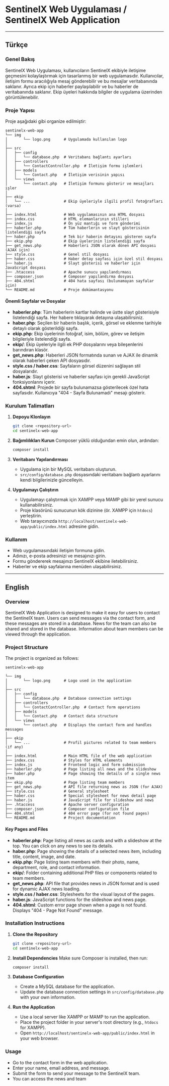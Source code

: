 # SentinelX Web Uygulaması / SentinelX Web Application

---

## Türkçe

### Genel Bakış
SentinelX Web Uygulaması, kullanıcıların SentinelX ekibiyle iletişime geçmesini kolaylaştırmak için tasarlanmış bir web uygulamasıdır. Kullanıcılar, iletişim formu aracılığıyla mesaj gönderebilir ve bu mesajlar veritabanında saklanır. Ayrıca ekip için haberler paylaşılabilir ve bu haberler de veritabanında saklanır. Ekip üyeleri hakkında bilgiler de uygulama üzerinden görüntülenebilir.

### Proje Yapısı
Proje aşağıdaki gibi organize edilmiştir:

```
sentinelx-web-app
└── img
│       └── logo.png      # Uygulamada kullanılan logo
│
├── src
│   ├── config
│   │   └── database.php  # Veritabanı bağlantı ayarları
│   ├── controllers
│   │   └── ContactController.php  # İletişim formu işlemleri
│   ├── models
│   │   └── Contact.php   # İletişim verisinin yapısı
│   └── views
│       └── contact.php   # İletişim formunu gösterir ve mesajları işler
│ 
├── ekip
│   └── ...               # Ekip üyeleriyle ilgili profil fotoğrafları (varsa)
│
├── index.html            # Web uygulamasının ana HTML dosyası
├── index.css             # HTML elemanlarının stilleri
├── index.js              # Ön yüz mantığı ve form gönderimi
├── haberler.php          # Tüm haberlerin ve slayt gösterisinin listelendiği sayfa
├── haber.php             # Tek bir haberin detayını gösteren sayfa
├── ekip.php              # Ekip üyelerinin listelendiği sayfa
├── get_news.php          # Haberleri JSON olarak dönen API dosyası (AJAX için)
├── style.css             # Genel stil dosyası
├── haber.css             # Haber detay sayfası için özel stil dosyası
├── haber.js              # Slayt gösterisi ve haberler için JavaScript dosyası
├── .htaccess             # Apache sunucu yapılandırması
├── composer.json         # Composer yapılandırma dosyası
├── 404.shtml             # 404 hata sayfası (bulunamayan sayfalar için)
└── README.md             # Proje dokümantasyonu
```

#### Önemli Sayfalar ve Dosyalar

- **haberler.php**: Tüm haberlerin kartlar halinde ve üstte slayt gösterisiyle listelendiği sayfa. Her habere tıklayarak detayına ulaşabilirsiniz.
- **haber.php**: Seçilen bir haberin başlık, içerik, görsel ve eklenme tarihiyle detaylı olarak gösterildiği sayfa.
- **ekip.php**: Ekip üyelerinin fotoğraf, isim, bölüm, görev ve iletişim bilgileriyle listelendiği sayfa.
- **ekip/**: Ekip üyeleriyle ilgili ek PHP dosyalarını veya bileşenlerini barındıran klasör.
- **get_news.php**: Haberleri JSON formatında sunan ve AJAX ile dinamik olarak haberleri çeken API dosyasıdır.
- **style.css / haber.css**: Sayfaların görsel düzenini sağlayan stil dosyalarıdır.
- **haber.js**: Slayt gösterisi ve haberler sayfası için gerekli JavaScript fonksiyonlarını içerir.
- **404.shtml**: Projede bir sayfa bulunamazsa gösterilecek özel hata sayfasıdır. Kullanıcıya "404 - Sayfa Bulunamadı" mesajı gösterir.

### Kurulum Talimatları

1. **Depoyu Klonlayın**
   ```bash
   git clone <repository-url>
   cd sentinelx-web-app
   ```

2. **Bağımlılıkları Kurun**
   Composer yüklü olduğundan emin olun, ardından:
   ```bash
   composer install
   ```

3. **Veritabanı Yapılandırması**
   - Uygulama için bir MySQL veritabanı oluşturun.
   - `src/config/database.php` dosyasındaki veritabanı bağlantı ayarlarını kendi bilgilerinizle güncelleyin.

4. **Uygulamayı Çalıştırın**
   - Uygulamayı çalıştırmak için XAMPP veya MAMP gibi bir yerel sunucu kullanabilirsiniz.
   - Proje klasörünü sunucunun kök dizinine (ör. XAMPP için `htdocs`) yerleştirin.
   - Web tarayıcınızda `http://localhost/sentinelx-web-app/public/index.html` adresine gidin.

### Kullanım
- Web uygulamasındaki iletişim formuna gidin.
- Adınızı, e-posta adresinizi ve mesajınızı girin.
- Formu göndererek mesajınızı SentinelX ekibine iletebilirsiniz.
- Haberler ve ekip sayfalarına menüden ulaşabilirsiniz.

---

## English

### Overview
SentinelX Web Application is designed to make it easy for users to contact the SentinelX team. Users can send messages via the contact form, and these messages are stored in a database. News for the team can also be shared and stored in the database. Information about team members can be viewed through the application.

### Project Structure
The project is organized as follows:

```
sentinelx-web-app

└── img
│       └── logo.png      # Logo used in the application
│
├── src
│   ├── config
│   │   └── database.php  # Database connection settings
│   ├── controllers
│   │   └── ContactController.php  # Contact form operations
│   ├── models
│   │   └── Contact.php   # Contact data structure
│   └── views
│       └── contact.php   # Displays the contact form and handles messages
│
├── ekip
│   └── ...               # Profil pictures related to team members (if any)
│
├── index.html            # Main HTML file of the web application
├── index.css             # Styles for HTML elements
├── index.js              # Frontend logic and form submission
├── haberler.php          # Page listing all news and the slideshow
├── haber.php             # Page showing the details of a single news item
├── ekip.php              # Page listing team members
├── get_news.php          # API file returning news as JSON (for AJAX)
├── style.css             # General stylesheet
├── haber.css             # Special stylesheet for news detail page
├── haber.js              # JavaScript file for slideshow and news
├── .htaccess             # Apache server configuration
├── composer.json         # Composer configuration file
├── 404.shtml             # 404 error page (for not found pages)
└── README.md             # Project documentation
```

#### Key Pages and Files

- **haberler.php**: Page listing all news as cards and with a slideshow at the top. You can click on any news to see its details.
- **haber.php**: Page showing the details of a selected news item, including title, content, image, and date.
- **ekip.php**: Page listing team members with their photo, name, department, role, and contact information.
- **ekip/**: Folder containing additional PHP files or components related to team members.
- **get_news.php**: API file that provides news in JSON format and is used for dynamic AJAX news loading.
- **style.css / haber.css**: Stylesheets for the visual layout of the pages.
- **haber.js**: JavaScript functions for the slideshow and news page.
- **404.shtml**: Custom error page shown when a page is not found. Displays "404 - Page Not Found" message.

### Installation Instructions

1. **Clone the Repository**
   ```bash
   git clone <repository-url>
   cd sentinelx-web-app
   ```

2. **Install Dependencies**
   Make sure Composer is installed, then run:
   ```bash
   composer install
   ```

3. **Database Configuration**
   - Create a MySQL database for the application.
   - Update the database connection settings in `src/config/database.php` with your own information.

4. **Run the Application**
   - Use a local server like XAMPP or MAMP to run the application.
   - Place the project folder in your server's root directory (e.g., `htdocs` for XAMPP).
   - Open `http://localhost/sentinelx-web-app/public/index.html` in your web browser.

### Usage
- Go to the contact form in the web application.
- Enter your name, email address, and message.
- Submit the form to send your message to the SentinelX team.
- You can access the news and team
